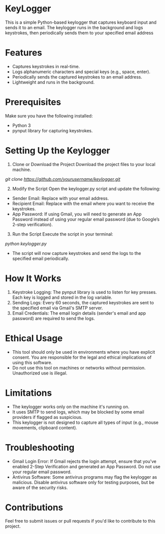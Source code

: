 # KeyLogger
This is a simple Python-based keylogger that captures keyboard input and sends it to an email. The keylogger runs in the background and logs keystrokes, then periodically sends them to your specified email address
# Features
- Captures keystrokes in real-time.
- Logs alphanumeric characters and special keys (e.g., space, enter).
- Periodically sends the captured keystrokes to an email address.
- Lightweight and runs in the background.
# Prerequisites
Make sure you have the following installed:
- Python 3
- pynput library for capturing keystrokes.

# Setting Up the Keylogger
1. Clone or Download the Project
Download the project files to your local machine.

_git clone https://github.com/yourusername/keylogger.git_

2. Modify the Script
Open the keylogger.py script and update the following:

- Sender Email: Replace with your email address.
- Recipient Email: Replace with the email where you want to receive the keystrokes.
- App Password: If using Gmail, you will need to generate an App Password instead of using your regular email password (due to Google’s 2-step verification).
3. Run the Script
Execute the script in your terminal:

_python keylogger.py_
- The script will now capture keystrokes and send the logs to the specified email periodically.

# How It Works
1. Keystroke Logging: The pynput library is used to listen for key presses. Each key is logged and stored in the log variable.
2. Sending Logs: Every 60 seconds, the captured keystrokes are sent to the specified email via Gmail's SMTP server.
3. Email Credentials: The email login details (sender's email and app password) are required to send the logs.

# Ethical Usage
- This tool should only be used in environments where you have explicit consent. You are responsible for the legal and ethical implications of using this software.
- Do not use this tool on machines or networks without permission. Unauthorized use is illegal.

# Limitations
- The keylogger works only on the machine it's running on.
- It uses SMTP to send logs, which may be blocked by some email providers if flagged as suspicious.
- This keylogger is not designed to capture all types of input (e.g., mouse movements, clipboard content).

# Troubleshooting
- Gmail Login Error: If Gmail rejects the login attempt, ensure that you've enabled 2-Step Verification and generated an App Password. Do not use your regular email password.
- Antivirus Software: Some antivirus programs may flag the keylogger as malicious. Disable antivirus software only for testing purposes, but be aware of the security risks.

# Contributions
Feel free to submit issues or pull requests if you'd like to contribute to this project.
